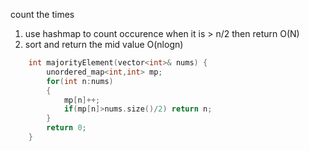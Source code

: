 count the times 
1. use hashmap to count occurence when it is > n/2 then return O(N)
2. sort and return the mid value O(nlogn)

```cpp
    int majorityElement(vector<int>& nums) {
        unordered_map<int,int> mp;
        for(int n:nums) 
        {
            mp[n]++;
            if(mp[n]>nums.size()/2) return n;
        }
        return 0;
    }
```    


